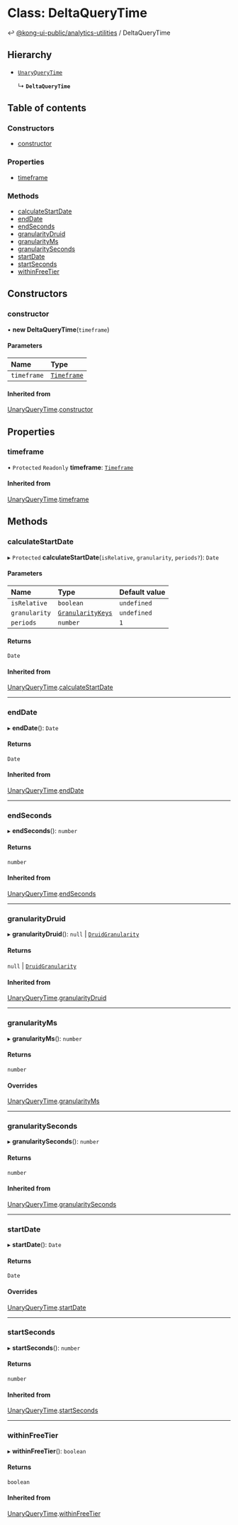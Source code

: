 # Class: DeltaQueryTime

↩ [@kong-ui-public/analytics-utilities](../classes.md) / DeltaQueryTime

## Hierarchy

- [`UnaryQueryTime`](UnaryQueryTime.md)

  ↳ **`DeltaQueryTime`**

## Table of contents

### Constructors

- [constructor](DeltaQueryTime.md#constructor)

### Properties

- [timeframe](DeltaQueryTime.md#timeframe)

### Methods

- [calculateStartDate](DeltaQueryTime.md#calculatestartdate)
- [endDate](DeltaQueryTime.md#enddate)
- [endSeconds](DeltaQueryTime.md#endseconds)
- [granularityDruid](DeltaQueryTime.md#granularitydruid)
- [granularityMs](DeltaQueryTime.md#granularityms)
- [granularitySeconds](DeltaQueryTime.md#granularityseconds)
- [startDate](DeltaQueryTime.md#startdate)
- [startSeconds](DeltaQueryTime.md#startseconds)
- [withinFreeTier](DeltaQueryTime.md#withinfreetier)

## Constructors

### constructor

• **new DeltaQueryTime**(`timeframe`)

#### Parameters

| Name | Type |
| :------ | :------ |
| `timeframe` | [`Timeframe`](Timeframe.md) |

#### Inherited from

[UnaryQueryTime](UnaryQueryTime.md).[constructor](UnaryQueryTime.md#constructor)

## Properties

### timeframe

• `Protected` `Readonly` **timeframe**: [`Timeframe`](Timeframe.md)

#### Inherited from

[UnaryQueryTime](UnaryQueryTime.md).[timeframe](UnaryQueryTime.md#timeframe)

## Methods

### calculateStartDate

▸ `Protected` **calculateStartDate**(`isRelative`, `granularity`, `periods?`): `Date`

#### Parameters

| Name | Type | Default value |
| :------ | :------ | :------ |
| `isRelative` | `boolean` | `undefined` |
| `granularity` | [`GranularityKeys`](../enums/GranularityKeys.md) | `undefined` |
| `periods` | `number` | `1` |

#### Returns

`Date`

#### Inherited from

[UnaryQueryTime](UnaryQueryTime.md).[calculateStartDate](UnaryQueryTime.md#calculatestartdate)

___

### endDate

▸ **endDate**(): `Date`

#### Returns

`Date`

#### Inherited from

[UnaryQueryTime](UnaryQueryTime.md).[endDate](UnaryQueryTime.md#enddate)

___

### endSeconds

▸ **endSeconds**(): `number`

#### Returns

`number`

#### Inherited from

[UnaryQueryTime](UnaryQueryTime.md).[endSeconds](UnaryQueryTime.md#endseconds)

___

### granularityDruid

▸ **granularityDruid**(): ``null`` \| [`DruidGranularity`](../types/DruidGranularity.md)

#### Returns

``null`` \| [`DruidGranularity`](../types/DruidGranularity.md)

#### Inherited from

[UnaryQueryTime](UnaryQueryTime.md).[granularityDruid](UnaryQueryTime.md#granularitydruid)

___

### granularityMs

▸ **granularityMs**(): `number`

#### Returns

`number`

#### Overrides

[UnaryQueryTime](UnaryQueryTime.md).[granularityMs](UnaryQueryTime.md#granularityms)

___

### granularitySeconds

▸ **granularitySeconds**(): `number`

#### Returns

`number`

#### Inherited from

[UnaryQueryTime](UnaryQueryTime.md).[granularitySeconds](UnaryQueryTime.md#granularityseconds)

___

### startDate

▸ **startDate**(): `Date`

#### Returns

`Date`

#### Overrides

[UnaryQueryTime](UnaryQueryTime.md).[startDate](UnaryQueryTime.md#startdate)

___

### startSeconds

▸ **startSeconds**(): `number`

#### Returns

`number`

#### Inherited from

[UnaryQueryTime](UnaryQueryTime.md).[startSeconds](UnaryQueryTime.md#startseconds)

___

### withinFreeTier

▸ **withinFreeTier**(): `boolean`

#### Returns

`boolean`

#### Inherited from

[UnaryQueryTime](UnaryQueryTime.md).[withinFreeTier](UnaryQueryTime.md#withinfreetier)
